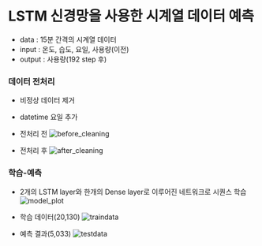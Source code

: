 # LSTM 신경망을 사용한 시계열 데이터 예측
* data : 15분 간격의 시계열 데이터
* input :  온도, 습도, 요일, 사용량(이전) 
* output : 사용량(192 step 후)

### 데이터 전처리
* 비정상 데이터 제거
* datetime 요일 추가 
* 전처리 전
![before_cleaning](https://user-images.githubusercontent.com/84064361/118604783-849f5280-b7f0-11eb-834a-95e274a0a924.png)

* 전처리 후
![after_cleaning](https://user-images.githubusercontent.com/84064361/118604787-86691600-b7f0-11eb-9ce1-edf92a2d251c.png)

### 학습-예측
* 2개의 LSTM layer와 한개의 Dense layer로 이루어진 네트워크로 시퀀스 학습
![model_plot](https://user-images.githubusercontent.com/84064361/118617182-596f3000-b7fd-11eb-8e98-b42115514782.png)

* 학습 데이터(20,130)
![traindata](https://user-images.githubusercontent.com/84064361/118593837-52d3bf00-b7e3-11eb-8163-e4b6fad7a8bd.png)

* 예측 결과(5,033)
![testdata](https://user-images.githubusercontent.com/84064361/118593842-55361900-b7e3-11eb-90ad-f7f2b36d5eb5.png)

